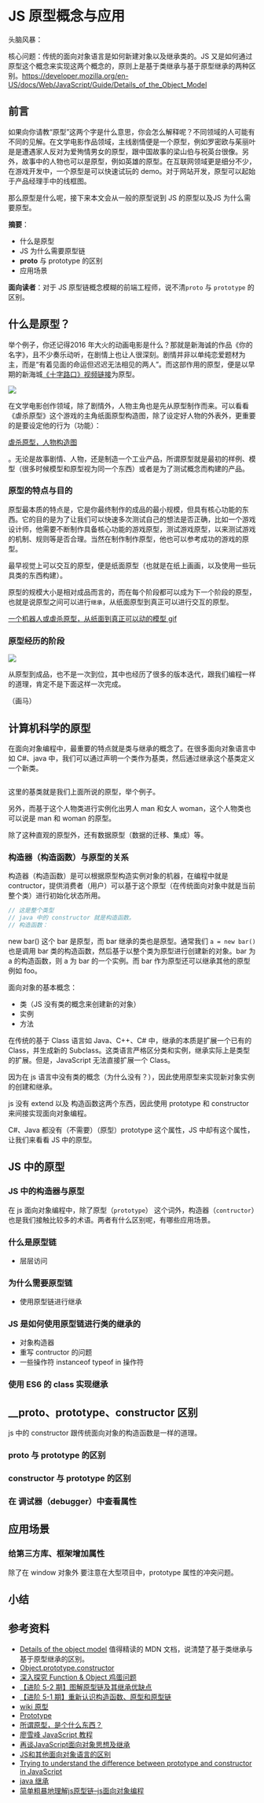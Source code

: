 # JS 原型概念与应用

头脑风暴：

核心问题：传统的面向对象语言是如何新建对象以及继承类的。JS 又是如何通过原型这个概念来实现这两个概念的，原则上是基于类继承与基于原型继承的两种区别。https://developer.mozilla.org/en-US/docs/Web/JavaScript/Guide/Details_of_the_Object_Model

## 前言

如果向你请教“原型”这两个字是什么意思，你会怎么解释呢？不同领域的人可能有不同的见解。在文学电影作品领域，主线剧情便是一个原型，例如罗密欧与茱丽叶是是遭遇家人反对为爱殉情男女的原型，跟中国故事的梁山伯与祝英台很像。另外，故事中的人物也可以是原型，例如英雄的原型。在互联网领域更是细分不少，在游戏开发中，一个原型是可以快速试玩的 demo。对于网站开发，原型可以起始于产品经理手中的线框图。

那么原型是什么呢，接下来本文会从一般的原型说到 JS 的原型以及JS 为什么需要原型。

**摘要**：

- 什么是原型
- JS 为什么需要原型链
- **proto** 与 prototype 的区别
- 应用场景

**面向读者**：对于 JS 原型链概念模糊的前端工程师，说不清`proto` 与 `prototype` 的区别。

## 什么是原型？

举个例子，你还记得2016 年大火的动画电影是什么？那就是新海诚的作品《你的名字》，且不少奏乐动听，在剧情上也让人很深刻。剧情并非以单纯恋爱题材为主，而是“有着见面的命运但迟迟无法相见的两人”。而这部作用的原型，便是以早期的新海城[《十字路口》视频链接]()为原型。

![](../.vuepress/public/images/2020-06-08-07-53-09-js-prototype-01.png)

在文学电影创作领域，除了剧情外，人物主角也是先从原型制作而来。可以看看《虐杀原型》这个游戏的主角纸面原型构造图，除了设定好人物的外表外，更重要的是要设定他的行为（功能）：

[虐杀原型，人物构造图]()

。无论是故事剧情、人物，还是制造一个工业产品，所谓原型就是最初的样例、模型（很多时候模型和原型视为同一个东西）或者是为了测试概念而构建的产品。

### 原型的特点与目的

原型最本质的特点是，它是你最终制作的成品的最小规模，但具有核心功能的东西。它的目的是为了让我们可以快速多次测试自己的想法是否正确，比如一个游戏设计师，他需要不断制作具备核心功能的游戏原型，测试游戏原型，以来测试游戏的机制、规则等是否合理。当然在制作制作原型，他也可以参考成功的游戏的原型。

最早视觉上可以交互的原型，便是纸面原型（也就是在纸上画画，以及使用一些玩具类的东西构建）。

原型的规模大小是相对成品而言的，而在每个阶段都可以成为下一个阶段的原型，也就是说原型之间可以进行`继承`，从纸面原型到真正可以进行交互的原型。

[一个机器人或虐杀原型，从纸面到真正可以动的模型 gif]()

### 原型经历的阶段

![](../.vuepress/public/images/2020-06-09-07-22-37-js-prototype-01.png)

从原型到成品，也不是一次到位，其中也经历了很多的版本迭代，跟我们编程一样的道理，肯定不是下面这样一次完成。

（画马）

## 计算机科学的原型

<!-- 这里的计算机科学的原型是否应该换成计算机编程 -->

在面向对象编程中，最重要的特点就是类与继承的概念了。在很多面向对象语言中如 C#、java 中，我们可以通过声明一个类作为基类，然后通过继承这个基类定义一个新类。

```cs
```

这里的基类就是我们上面所说的原型，举个例子。

<!-- 2K NBA online，已经具备基本的篮球能力的原型，开始只有基本的人物外表，然后你可以进行自定义外表，塑造出你喜欢的形象。（这个例子不太适合，更适合组合系统（也就是装饰器）） -->
<!-- 动物，人 -->

另外，而基于这个人物类进行实例化出男人 man 和女人 woman，这个人物类也可以说是 man 和 woman 的原型。

除了这种直观的原型外，还有数据原型（数据的迁移、集成）等。

### 构造器（构造函数）与原型的关系

构造器（构造函数）是可以根据原型构造实例对象的机器，在编程中就是 contructor，提供消费者（用户）可以基于这个原型（在传统面向对象中就是当前整个类）进行初始化状态所用。

```java
// 这是整个类型
// java 中的 constructor 就是构造函数。
// 构造函数：
```

new bar() 这个 bar 是原型，而 bar 继承的类也是原型。通常我们 `a = new bar()` 也是调用 bar 类的构造函数，然后基于以整个类为原型进行创建新的对象。bar 为 a 的构造函数，则 a 为 bar 的一个实例。而 bar 作为原型还可以继承其他的原型例如 foo。

面向对象的基本概念：
- 类（JS 没有类的概念来创建新的对象）
- 实例
- 方法

在传统的基于 Class 语言如 Java、C++、C# 中，继承的本质是扩展一个已有的 Class，并生成新的 Subclass。这类语言严格区分类和实例，继承实际上是类型的扩展。但是，JavaScript 无法直接扩展一个 Class。

因为在 js 语言中没有类的概念（为什么没有？），因此使用原型来实现新对象实例的创建和继承。

js 没有 extend 以及 构造函数这两个东西，因此使用 prototype 和 constructor 来间接实现面向对象编程。

C#、Java 都没有（不需要）（原型）prototype 这个属性，JS 中却有这个属性，让我们来看看 JS 中的原型。

## JS 中的原型

### JS 中的构造器与原型

在 js 面向对象编程中，除了原型（`prototype`） 这个词外，构造器（`contructor`）也是我们接触比较多的术语。两者有什么区别呢，有哪些应用场景。

### 什么是原型链

- 层层访问

### 为什么需要原型链

- 使用原型链进行继承
<!-- ### 回顾传统面向对象语言的继承，这里可以在上面提及了 -->

### JS 是如何使用原型链进行类的继承的

- 对象构造器
- 重写 contructor 的问题
- 一些操作符 instanceof typeof in 操作符

### 使用 ES6 的 class 实现继承

## __proto、prototype、constructor 区别

js 中的 constructor 跟传统面向对象的构造函数是一样的道理。

### __proto__ 与 prototype 的区别

### constructor 与 prototype 的区别

### 在 调试器（debugger）中查看属性

## 应用场景

### 给第三方库、框架增加属性

除了在 window 对象外
要注意在大型项目中，prototype 属性的冲突问题。

## 小结

## 参考资料

- [Details of the object model](https://developer.mozilla.org/en-US/docs/Web/JavaScript/Guide/Details_of_the_Object_Model) 值得精读的 MDN 文档，说清楚了基于类继承与基于原型继承的区别。
- [Object.prototype.constructor](https://developer.mozilla.org/en-US/docs/Web/JavaScript/Reference/Global_Objects/Object/constructor)
- [深入探究 Function & Object 鸡蛋问题](https://github.com/yygmind/blog/issues/35)
- [【进阶 5-2 期】图解原型链及其继承优缺点](https://github.com/yygmind/blog/issues/35)
- [【进阶 5-1 期】重新认识构造函数、原型和原型链](https://juejin.im/post/5c6a9c10f265da2db87b98f3)
- [wiki 原型](https://zh.wikipedia.org/wiki/%E5%8E%9F%E5%9E%8B)
- [Prototype](https://en.wikipedia.org/wiki/Prototype#cite_note-:0-1)
- [所谓原型，是个什么东西？](http://www.woshipm.com/pd/144880.html)
- [廖雪峰 JavaScript 教程](https://www.liaoxuefeng.com/wiki/1022910821149312/1023021997355072)
- [再谈JavaScript面向对象思想及继承](https://segmentfault.com/a/1190000011770117)
- [JS和其他面向对象语言的区别](https://www.jianshu.com/p/387677d13f99?utm_campaign=maleskine&utm_content=note&utm_medium=seo_notes&utm_source=recommendation)
- [Trying to understand the difference between prototype and constructor in JavaScript](https://stackoverflow.com/questions/28600238/trying-to-understand-the-difference-between-prototype-and-constructor-in-javascr)
- [java 继承](https://www.liaoxuefeng.com/wiki/1252599548343744/1260454548196032)
- [简单粗暴地理解js原型链–js面向对象编程](https://mp.weixin.qq.com/s/93CQRYj8TraDIKeJxNGPAQ)